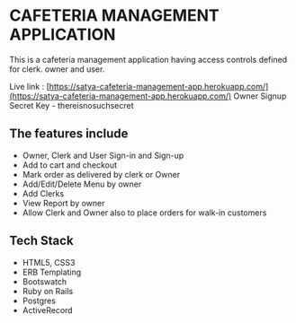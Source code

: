 # CAFETERIA MANAGEMENT APPLICATION

This is a cafeteria management application having access controls defined for clerk. owner and user.

Live link : [https://satya-cafeteria-management-app.herokuapp.com/](https://satya-cafeteria-management-app.herokuapp.com/)
Owner Signup Secret Key - thereisnosuchsecret

## The features include
+ Owner, Clerk and User Sign-in and Sign-up
+ Add to cart and checkout
+ Mark order as delivered by clerk or Owner
+ Add/Edit/Delete Menu by owner
+ Add Clerks
+ View Report by owner
+ Allow Clerk and Owner also to place orders for walk-in customers

## Tech Stack
+ HTML5, CSS3
+ ERB Templating
+ Bootswatch
+ Ruby on Rails
+ Postgres
+ ActiveRecord
